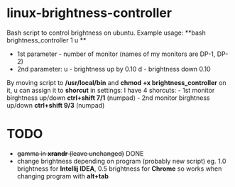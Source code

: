 # linux-brightness-controller
Bash script to control brightness on ubuntu. 
Example usage: 
**bash brightness_controller 1 u **

  * 1st parameter - number of monitor (names of my monitors are DP-1, DP-2)
  * 2nd parameter:
      u - brightness up by 0.10
      d - brightness down 0.10
  
By moving script to **/usr/local/bin** and **chmod +x brightness_controller** on it,
u can assign it to **shorcut** in settings:
  I have 4 shorcuts:
    - 1st monitor birghtness up/down **ctrl+shift 7/1** (numpad)
    - 2nd monitor birghtness up/down **ctrl+shift 9/3** (numpad)


# TODO 
 * <s>gamma in **xrandr** (leave unchanged)</s> DONE
 * change brightness depending on program (probably new script) eg. 1.0 brightness for **Intellij IDEA**, 0.5 brightness for **Chrome**
   so works when changing program with **alt+tab**
